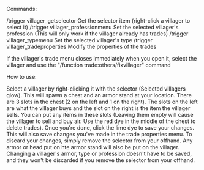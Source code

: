Commands:

/trigger villager_getselector       Get the selector item (right-click a villager to select it)
/trigger villager_professionmenu    Set the selected villager's profession (This will only work if the villager already has trades)
/trigger villager_typemenu          Set the selected villager's type
/trigger villager_tradeproperties   Modify the properties of the trades

If the villager's trade menu closes immediately when you open it, select the villager and use the "/function trade:others/fixvillager" command


How to use:

Select a villager by right-clicking it with the selector (Selected villagers glow). This will spawn a chest and an armor stand at your location. There are 3 slots in the chest (2 on the left and 1 on the right). The slots on the left are what the villager buys and the slot on the right is the item the villager sells. You can put any items in these slots (Leaving them empty will cause the villager to sell and buy air. Use the red dye in the middle of the chest to delete trades). Once you're done, click the lime dye to save your changes. This will also save changes you've made in the trade properties menu. To discard your changes, simply remove the selector from your offhand. Any armor or head put on hte armor stand will also be put on the villager. Changing a villager's armor, type or profession doesn't have to be saved, and they won't be discarded if you remove the selector from your offhand.
